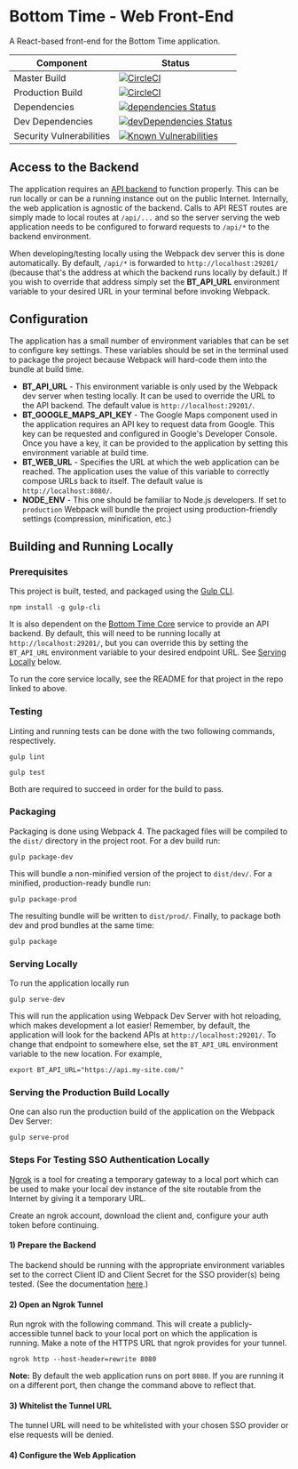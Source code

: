 # Bottom Time - Web Front-End
A React-based front-end for the Bottom Time application.

Component | Status
---|---
Master Build | [![CircleCI](https://circleci.com/gh/ChrisCarleton/BottomTime-Web/tree/master.svg?style=svg&circle-token=0da34d6d5ac574445b77bfbb8904220521684aa4)](https://circleci.com/gh/ChrisCarleton/BottomTime-Web/tree/master)
Production Build | [![CircleCI](https://circleci.com/gh/ChrisCarleton/BottomTime-Web/tree/prod.svg?style=svg&circle-token=0da34d6d5ac574445b77bfbb8904220521684aa4)](https://circleci.com/gh/ChrisCarleton/BottomTime-Web/tree/prod)
Dependencies | [![dependencies Status](https://david-dm.org/ChrisCarleton/BottomTime-Web/status.svg)](https://david-dm.org/ChrisCarleton/BottomTime-Web)
Dev Dependencies | [![devDependencies Status](https://david-dm.org/ChrisCarleton/BottomTime-Web/dev-status.svg)](https://david-dm.org/ChrisCarleton/BottomTime-Web?type=dev)
Security Vulnerabilities | [![Known Vulnerabilities](https://snyk.io/test/github/ChrisCarleton/BottomTime-Web/badge.svg?targetFile=package.json)](https://snyk.io/test/github/ChrisCarleton/BottomTime-Web?targetFile=package.json)

## Access to the Backend
The application requires an [API backend](https://github.com/ChrisCarleton/BottomTime-Core) to function
properly. This can be run locally or can be a running instance out on the public Internet. Internally, the
web application is agnostic of the backend. Calls to API REST routes are simply made to local routes at
`/api/...` and so the server serving the web application needs to be configured to forward requests to
`/api/*` to the backend environment.

When developing/testing locally using the Webpack dev server this is done automatically. By default,
`/api/*` is forwarded to `http://localhost:29201/` (because that's the address at which the backend runs
locally by default.) If you wish to override that address simply set the **BT_API_URL** environment
variable to your desired URL in your terminal before invoking Webpack.

## Configuration
The application has a small number of environment variables that can be set to configure key settings.
These variables should be set in the terminal used to package the project because Webpack will hard-code
them into the bundle at build time.

* **BT_API_URL** - This environment variable is only used by the Webpack dev server when testing locally.
It can be used to override the URL to the API backend. The default value is `http://localhost:29201/`.
* **BT_GOOGLE_MAPS_API_KEY** - The Google Maps component used in the application requires an API key to
request data from Google. This key can be requested and configured in Google's Developer Console. Once you
have a key, it can be provided to the application by setting this environment variable at build time.
* **BT_WEB_URL** - Specifies the URL at which the web application can be reached. The application uses the
value of this variable to correctly compose URLs back to itself. The default value is
`http://localhost:8080/`.
* **NODE_ENV** - This one should be familiar to Node.js developers. If set to `production` Webpack will
bundle the project using production-friendly settings (compression, minification, etc.)

## Building and Running Locally
### Prerequisites
This project is built, tested, and packaged using the [Gulp CLI](https://www.npmjs.com/package/gulp-cli).

```
npm install -g gulp-cli
```

It is also dependent on the [Bottom Time Core](https://github.com/ChrisCarleton/BottomTime-Core) service to
provide an API backend. By default, this will need to be running locally at `http://localhost:29201/`, but
you can override this by setting the `BT_API_URL` environment variable to your desired endpoint URL. See
[Serving Locally](#serving-locally) below.

To run the core service locally, see the README for that project in the repo linked to above.

### Testing
Linting and running tests can be done with the two following commands, respectively.
```
gulp lint
```

```
gulp test
```

Both are required to succeed in order for the build to pass.

### Packaging
Packaging is done using Webpack 4. The packaged files will be compiled to the `dist/` directory in the
project root. For a dev build run:

```
gulp package-dev
```

This will bundle a non-minified version of the project to `dist/dev/`. For a minified, production-ready
bundle run:

```
gulp package-prod
```

The resulting bundle will be written to `dist/prod/`. Finally, to package both dev and prod bundles at the
same time:

```
gulp package
```

### Serving Locally
To run the application locally run

```
gulp serve-dev
```

This will run the application using Webpack Dev Server with hot reloading, which makes development a lot
easier! Remember, by default, the application will look for the backend APIs at `http://localhost:29201/`.
To change that endpoint to somewhere else, set the `BT_API_URL` environment variable to the new location.
For example,

```
export BT_API_URL="https://api.my-site.com/"
```

### Serving the Production Build Locally
One can also run the production build of the application on the Webpack Dev Server:

```
gulp serve-prod
```

### Steps For Testing SSO Authentication Locally
[Ngrok](https://ngrok.com/download) is a tool for creating a temporary gateway to a local port which can
be used to make your local dev instance of the site routable from the Internet by giving it a temporary
URL.

Create an ngrok account, download the client and, configure your auth token before continuing.

#### 1) Prepare the Backend
The backend should be running with the appropriate environment variables set to the correct Client ID and
Client Secret for the SSO provider(s) being tested. (See the documentation
[here](https://github.com/ChrisCarleton/BottomTime-Core/blob/master/README.md).)

#### 2) Open an Ngrok Tunnel
Run ngrok with the following command. This will create a publicly-accessible tunnel back to your local
port on which the application is running. Make a note of the HTTPS URL that ngrok provides for your tunnel.

```
ngrok http --host-header=rewrite 8080
```

**Note:** By default the web application runs on port `8080`. If you are running it on a different port,
then change the command above to reflect that.

#### 3) Whitelist the Tunnel URL
The tunnel URL will need to be whitelisted with your chosen SSO provider or else requests will be denied.

#### 4) Configure the Web Application




